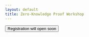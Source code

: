 ```yaml
---
layout: default
title: Zero-Knowledge Proof Workshop
---
```


<button name="button" onclick="">Registration will open soon</button>
